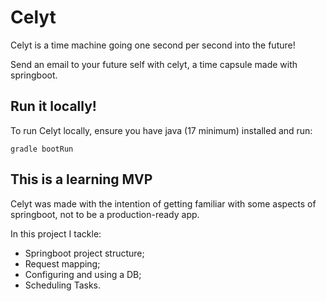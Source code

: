 # Celyt
Celyt is a time machine going one second per second into the future!

Send an email to your future self with celyt, a time capsule made with springboot.

## Run it locally!
To run Celyt locally, ensure you have java (17 minimum) installed and run:
```
gradle bootRun
```

## This is a learning MVP
Celyt was made with the intention of getting familiar with some aspects of springboot, not to be a production-ready app.

In this project I tackle:
- Springboot project structure;
- Request mapping;
- Configuring and using a DB;
- Scheduling Tasks.
